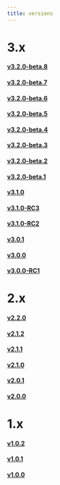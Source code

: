 ```yaml
---
title: versions
---
```


# 3.x
#### [v3.2.0-beta.8](https://github.com/EZ-Robotics/EZ-Template/releases/tag/v3.2.0-beta.8)
#### [v3.2.0-beta.7](https://github.com/EZ-Robotics/EZ-Template/releases/tag/v3.2.0-beta.7)
#### [v3.2.0-beta.6](https://github.com/EZ-Robotics/EZ-Template/releases/tag/v3.2.0-beta.6)
#### [v3.2.0-beta.5](https://github.com/EZ-Robotics/EZ-Template/releases/tag/v3.2.0-beta.5)
#### [v3.2.0-beta.4](https://github.com/EZ-Robotics/EZ-Template/releases/tag/v3.2.0-beta.4)
#### [v3.2.0-beta.3](https://github.com/EZ-Robotics/EZ-Template/releases/tag/v3.2.0-beta.3)
#### [v3.2.0-beta.2](https://github.com/EZ-Robotics/EZ-Template/releases/tag/v3.2.0-beta.2)
#### [v3.2.0-beta.1](https://github.com/EZ-Robotics/EZ-Template/releases/tag/v3.2.0-beta.1)
#### [v3.1.0](https://github.com/EZ-Robotics/EZ-Template/releases/tag/v3.1.0)
#### [v3.1.0-RC3](https://github.com/EZ-Robotics/EZ-Template/releases/tag/v3.1.0-RC3)
#### [v3.1.0-RC2](https://github.com/EZ-Robotics/EZ-Template/releases/tag/v3.1.0-RC2)
#### [v3.0.1](https://github.com/EZ-Robotics/EZ-Template/releases/tag/v3.0.1)
#### [v3.0.0](https://github.com/EZ-Robotics/EZ-Template/releases/tag/v3.0.0)
#### [v3.0.0-RC1](https://github.com/EZ-Robotics/EZ-Template/releases/tag/v3.0.0-RC1)

# 2.x
#### [v2.2.0](https://github.com/EZ-Robotics/EZ-Template/releases/tag/v2.2.0)
#### [v2.1.2](https://github.com/EZ-Robotics/EZ-Template/releases/tag/v2.1.2)
#### [v2.1.1](https://github.com/EZ-Robotics/EZ-Template/releases/tag/v2.1.1) 
#### [v2.1.0](https://github.com/EZ-Robotics/EZ-Template/releases/tag/v2.1.0) 
#### [v2.0.1](https://github.com/EZ-Robotics/EZ-Template/releases/tag/v2.0.1)
#### [v2.0.0](https://github.com/EZ-Robotics/EZ-Template/releases/tag/v2.0.0)

# 1.x
#### [v1.0.2](https://github.com/EZ-Robotics/EZ-Template/releases/tag/v1.0.2)
#### [v1.0.1](https://github.com/EZ-Robotics/EZ-Template/releases/tag/v1.0.1)
#### [v1.0.0](https://github.com/EZ-Robotics/EZ-Template/releases/tag/v1.0.0)

